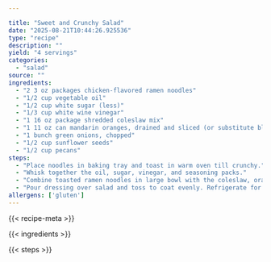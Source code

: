 ```yaml
---

title: "Sweet and Crunchy Salad"
date: "2025-08-21T10:44:26.925536"
type: "recipe"
description: ""
yield: "4 servings"
categories:
  - "salad"
source: ""
ingredients:
  - "2 3 oz packages chicken-flavored ramen noodles"
  - "1/2 cup vegetable oil"
  - "1/2 cup white sugar (less)"
  - "1/3 cup white wine vinegar"
  - "1 16 oz package shredded coleslaw mix"
  - "1 11 oz can mandarin oranges, drained and sliced (or substitute black grapes)"
  - "1 bunch green onions, chopped"
  - "1/2 cup sunflower seeds"
  - "1/2 cup pecans"
steps:
  - "Place noodles in baking tray and toast in warm oven till crunchy."
  - "Whisk together the oil, sugar, vinegar, and seasoning packs."
  - "Combine toasted ramen noodles in large bowl with the coleslaw, oranges, water chestnuts, green onions, and sunflower seeds."
  - "Pour dressing over salad and toss to coat evenly. Refrigerate for 2 to 4 hours. note: You can add chicken."
allergens: ['gluten']
---
```


{{< recipe-meta >}}

{{< ingredients >}}

{{< steps >}}
